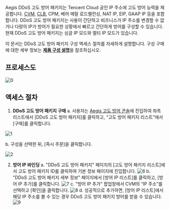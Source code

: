 Aegis DDoS 고도 방어 패키지는 Tencent Cloud 공인 IP 주소에 고도 방어 능력을 제공합니다. [CVM](https://cloud.tencent.com/doc/product/213/495), [CLB](https://cloud.tencent.com/doc/product/214/524), CPM, 베어 메탈 로드밸런싱, NAT IP, EIP, GAAP IP 등을 포함합니다. DDoS 고도 방어 패키지는 사용이 간단하고 비즈니스가 IP 주소를 변경할 수 없거나 다량의 IP가 방어가 필요한 상황에서 빠르고 간단하게 방어를 구성할 수 있습니다. 현재 DDoS 고도 방어 패키지는 싱글 IP 모드와 멀티 IP 모드가 있습니다.

이 문서는 DDoS 고도 방어 패키지 구성 액세스 절차를 자세하게 설명합니다. 구성 구매에 대한 세부 정보는 [**제품 구성 설명**](https://cloud.tencent.com/document/product/685/18798)을 참조하십시오.

## 프로세스도
![0](https://main.qcloudimg.com/raw/d2ce9787e06fcb87582813d547232d62.png)

## 액세스 절차
1. **DDoS 고도 방어 패키지 구매**
a. 사용자는 [Aegis 고도 방어 콘솔](https://console.cloud.tencent.com/gamesec)에 진입하여 좌측 리스트에서 [DDoS 고도 방어 패키지]를 클릭하고, “고도 방어 패키지 리스트”에서 [구매]를 클릭합니다.

![1](https://main.qcloudimg.com/raw/10af532246a359e47fc5d1455f1d4e32.png)

b. 구성을 선택한 뒤, [즉시 주문]을 클릭합니다.

![2](https://main.qcloudimg.com/raw/ebda043a317f5f7bd92e5c2412f39f92.png)

2. **방어 IP 바인딩**
a. "DDoS 고도 방어 패키지" 페이지의 [고도 방어 패키지 리스트]에서 고도 방어 패키지 ID를 클릭하여 기본 정보 페이지에 진입합니다.
![6](https://main.qcloudimg.com/raw/48862ca1eec35bca07a3cbdcc741129b.png)
b. "DDoS 고도 방어 패키지 세부 정보" 페이지에서 [방어 IP 리스트]를 클릭하고, [방어 IP 추가]를 클릭합니다.
![7](https://main.qcloudimg.com/raw/044724e99c4e026f41bc0dbd3223629f.png)
c. "방어 IP 추가" 팝업창에서 CVM의 “IP 주소”를 선택하고 [확인]을 클릭합니다.
![8](https://main.qcloudimg.com/raw/95bb19bc1c6b9318ed4bfd5e8fd14f71.png)
d. 성공적으로 추가하면, [방어 IP 리스트]에서 해당 IP 주소를 볼 수 있는 경우 DDoS 고도 방어 패키지 방어를 받을 수 있습니다.
![9](https://main.qcloudimg.com/raw/2a77dfa3c3e3d34e61e1c003e3114116.png)

